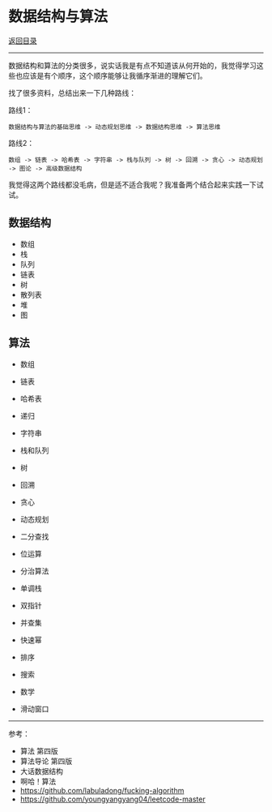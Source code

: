 # 数据结构与算法

[返回目录](./README.md)

---

数据结构和算法的分类很多，说实话我是有点不知道该从何开始的，我觉得学习这些也应该是有个顺序，这个顺序能够让我循序渐进的理解它们。

找了很多资料，总结出来一下几种路线：

路线1：

```
数据结构与算法的基础思维 -> 动态规划思维 -> 数据结构思维 -> 算法思维
```

路线2：

```
数组 -> 链表 -> 哈希表 -> 字符串 -> 栈与队列 -> 树 -> 回溯 -> 贪心 -> 动态规划 -> 图论 -> 高级数据结构
```

我觉得这两个路线都没毛病，但是适不适合我呢？我准备两个结合起来实践一下试试。

## 数据结构

- 数组
- 栈
- 队列
- 链表
- 树
- 散列表
- 堆
- 图

## 算法

- 数组
- 链表
- 哈希表
- 递归
- 字符串
- 栈和队列
- 树
- 回溯
- 贪心
- 动态规划

- 二分查找
- 位运算
- 分治算法
- 单调栈
- 双指针
- 并查集
- 快速幂
- 排序
- 搜索
- 数学
- 滑动窗口



---

参考：

- 算法 第四版
- 算法导论 第四版
- 大话数据结构
- 啊哈！算法
- https://github.com/labuladong/fucking-algorithm
- https://github.com/youngyangyang04/leetcode-master

